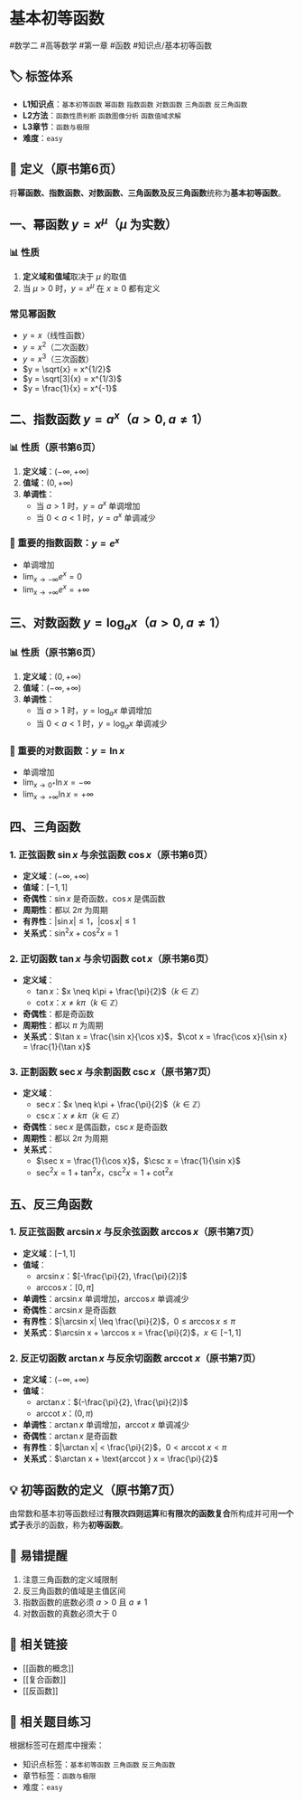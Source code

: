 # 基本初等函数

#数学二 #高等数学 #第一章 #函数 #知识点/基本初等函数

## 🏷️ 标签体系
- **L1知识点**：`基本初等函数` `幂函数` `指数函数` `对数函数` `三角函数` `反三角函数`
- **L2方法**：`函数性质判断` `函数图像分析` `函数值域求解`
- **L3章节**：`函数与极限`
- **难度**：`easy`

## 📖 定义（原书第6页）

将**幂函数、指数函数、对数函数、三角函数及反三角函数**统称为**基本初等函数**。

## 一、幂函数 $y = x^{\mu}$（$\mu$ 为实数）

### 📊 性质
1. **定义域和值域**取决于 $\mu$ 的取值
2. 当 $\mu > 0$ 时，$y = x^{\mu}$ 在 $x \geq 0$ 都有定义

### 常见幂函数
- $y = x$（线性函数）
- $y = x^2$（二次函数）
- $y = x^3$（三次函数）
- $y = \sqrt{x} = x^{1/2}$
- $y = \sqrt[3]{x} = x^{1/3}$
- $y = \frac{1}{x} = x^{-1}$

## 二、指数函数 $y = a^x$（$a > 0, a \neq 1$）

### 📊 性质（原书第6页）
1. **定义域**：$(-\infty, +\infty)$
2. **值域**：$(0, +\infty)$
3. **单调性**：
   - 当 $a > 1$ 时，$y = a^x$ 单调增加
   - 当 $0 < a < 1$ 时，$y = a^x$ 单调减少

### 🔑 重要的指数函数：$y = e^x$
- 单调增加
- $\lim_{x \to -\infty} e^x = 0$
- $\lim_{x \to +\infty} e^x = +\infty$

## 三、对数函数 $y = \log_a x$（$a > 0, a \neq 1$）

### 📊 性质（原书第6页）
1. **定义域**：$(0, +\infty)$
2. **值域**：$(-\infty, +\infty)$
3. **单调性**：
   - 当 $a > 1$ 时，$y = \log_a x$ 单调增加
   - 当 $0 < a < 1$ 时，$y = \log_a x$ 单调减少

### 🔑 重要的对数函数：$y = \ln x$
- 单调增加
- $\lim_{x \to 0^+} \ln x = -\infty$
- $\lim_{x \to +\infty} \ln x = +\infty$

## 四、三角函数

### 1. 正弦函数 $\sin x$ 与余弦函数 $\cos x$（原书第6页）
- **定义域**：$(-\infty, +\infty)$
- **值域**：$[-1, 1]$
- **奇偶性**：$\sin x$ 是奇函数，$\cos x$ 是偶函数
- **周期性**：都以 $2\pi$ 为周期
- **有界性**：$|\sin x| \leq 1$，$|\cos x| \leq 1$
- **关系式**：$\sin^2 x + \cos^2 x = 1$

### 2. 正切函数 $\tan x$ 与余切函数 $\cot x$（原书第6页）
- **定义域**：
  - $\tan x$：$x \neq k\pi + \frac{\pi}{2}$（$k \in \mathbb{Z}$）
  - $\cot x$：$x \neq k\pi$（$k \in \mathbb{Z}$）
- **奇偶性**：都是奇函数
- **周期性**：都以 $\pi$ 为周期
- **关系式**：$\tan x = \frac{\sin x}{\cos x}$，$\cot x = \frac{\cos x}{\sin x} = \frac{1}{\tan x}$

### 3. 正割函数 $\sec x$ 与余割函数 $\csc x$（原书第7页）
- **定义域**：
  - $\sec x$：$x \neq k\pi + \frac{\pi}{2}$（$k \in \mathbb{Z}$）
  - $\csc x$：$x \neq k\pi$（$k \in \mathbb{Z}$）
- **奇偶性**：$\sec x$ 是偶函数，$\csc x$ 是奇函数
- **周期性**：都以 $2\pi$ 为周期
- **关系式**：
  - $\sec x = \frac{1}{\cos x}$，$\csc x = \frac{1}{\sin x}$
  - $\sec^2 x = 1 + \tan^2 x$，$\csc^2 x = 1 + \cot^2 x$

## 五、反三角函数

### 1. 反正弦函数 $\arcsin x$ 与反余弦函数 $\arccos x$（原书第7页）
- **定义域**：$[-1, 1]$
- **值域**：
  - $\arcsin x$：$[-\frac{\pi}{2}, \frac{\pi}{2}]$
  - $\arccos x$：$[0, \pi]$
- **单调性**：$\arcsin x$ 单调增加，$\arccos x$ 单调减少
- **奇偶性**：$\arcsin x$ 是奇函数
- **有界性**：$|\arcsin x| \leq \frac{\pi}{2}$，$0 \leq \arccos x \leq \pi$
- **关系式**：$\arcsin x + \arccos x = \frac{\pi}{2}$，$x \in [-1, 1]$

### 2. 反正切函数 $\arctan x$ 与反余切函数 $\text{arccot } x$（原书第7页）
- **定义域**：$(-\infty, +\infty)$
- **值域**：
  - $\arctan x$：$(-\frac{\pi}{2}, \frac{\pi}{2})$
  - $\text{arccot } x$：$(0, \pi)$
- **单调性**：$\arctan x$ 单调增加，$\text{arccot } x$ 单调减少
- **奇偶性**：$\arctan x$ 是奇函数
- **有界性**：$|\arctan x| < \frac{\pi}{2}$，$0 < \text{arccot } x < \pi$
- **关系式**：$\arctan x + \text{arccot } x = \frac{\pi}{2}$

## 💡 初等函数的定义（原书第7页）

由常数和基本初等函数经过**有限次四则运算**和**有限次的函数复合**所构成并可用**一个式子**表示的函数，称为**初等函数**。

## 🎯 易错提醒
1. 注意三角函数的定义域限制
2. 反三角函数的值域是主值区间
3. 指数函数的底数必须 $a > 0$ 且 $a \neq 1$
4. 对数函数的真数必须大于 0

## 🔗 相关链接
- [[函数的概念]]
- [[复合函数]]
- [[反函数]]

## 🔗 相关题目练习
根据标签可在题库中搜索：
- 知识点标签：`基本初等函数` `三角函数` `反三角函数`
- 章节标签：`函数与极限`
- 难度：`easy`